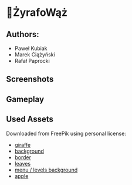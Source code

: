 # 🦒ŻyrafoWąż


## Authors:
- Paweł Kubiak
- Marek Ciążyński
- Rafał Paprocki

## Screenshots

## Gameplay


## Used Assets
Downloaded from FreePik using personal license:

- [giraffe](https://www.freepik.com/free-vector/flat-zoo-animals-composition-with-buffalo-leopard-snake-squirrel-penguin-turtle-giraffe-flamingo-crocodile-peacock-raccoon-monkey-boar-lion-illustration_12986837.htm)
- [background](https://www.freepik.com/free-vector/hand-drawn-realistic-tropical-plants-animals-background_4592962.htm)
- [border](https://www.freepik.com/premium-vector/square-bamboo-frame-blank-pattern-summer-single-vector-object_21100273.htm)
- [leaves](https://www.freepik.com/free-vector/floating-falling-green-leaves-background-design-with-copyspace_9727949.htm)
- [menu / levels background](https://www.freepik.com/free-vector/african-savannah-landscape-wild-nature-africa_21267432.htm)
- [apple](https://www.freepik.com/premium-vector/red-apple-shiny-fresh-fruit-delicious-snack_22142637.htm)

# 